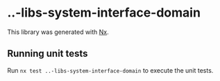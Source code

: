 # ..-libs-system-interface-domain

This library was generated with [Nx](https://nx.dev).

## Running unit tests

Run `nx test ..-libs-system-interface-domain` to execute the unit tests.
